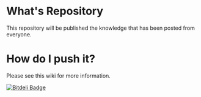 What's Repository
==============

This repository will be published the knowledge that has been posted from everyone.


How do I push it?
==============
Please see this wiki for more information.

[![Bitdeli Badge](https://d2weczhvl823v0.cloudfront.net/TUBAME/user-knowledge/trend.png)](https://bitdeli.com/free "Bitdeli Badge")

